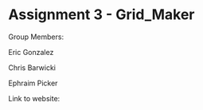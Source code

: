 # Assignment 3 - Grid_Maker

Group Members:

Eric Gonzalez

Chris Barwicki

Ephraim Picker

Link to website:

